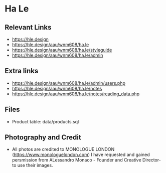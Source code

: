 # Ha Le

## Relevant Links
- https://hle.design
- https://hle.design/aau/wnm608/ha.le
- https://hle.design/aau/wnm608/ha.le/styleguide
- https://hle.design/aau/wnm608/ha.le/admin


## Extra links
- https://hle.design/aau/wnm608/ha.le/admin/users.php
- https://hle.design/aau/wnm608/ha.le/notes
- https://hle.design/aau/wnm608/ha.le/notes/reading_data.php

## Files
- Product table:  data/products.sql

## Photography and Credit
- All photos are credited to MONOLOGUE LONDON (https://www.monologuelondon.com)
I have requested and gained persmission from ALessandro Monaco - Founder and Creative Director- to use their images. 